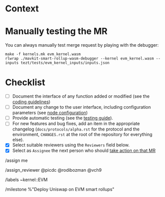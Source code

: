 <!-- EVM merge request template. -->

# Context

<!--
Describe the feature this MR introduces or the bug that it fixes.

Refer to corresponding issues if applicable (writing "Related: `<issue number>` or "Fixes: `<issue number>`" accordingly).

Specify related merge requests, specifically dependencies. -->

# Manually testing the MR

You can always manually test merge request by playing with the debugger:

```
make -f kernels.mk evm_kernel.wasm
rlwrap ./mavkit-smart-rollup-wasm-debugger --kernel evm_kernel.wasm --inputs tezt/tests/evm_kernel_inputs/inputs.json
```

<!--
Describe how reviewers and approvers can test this MR. -->

# Checklist

- [ ] Document the interface of any function added or modified (see the [coding guidelines](https://tezos.gitlab.io/developer/guidelines.html))
- [ ] Document any change to the user interface, including configuration parameters (see [node configuration](https://tezos.gitlab.io/user/node-configuration.html))
- [ ] Provide automatic testing (see the [testing guide](https://tezos.gitlab.io/developer/testing.html)).
- [ ] For new features and bug fixes, add an item in the appropriate changelog (`docs/protocols/alpha.rst` for the protocol and the environment, `CHANGES.rst` at the root of the repository for everything else).
- [X] Select suitable reviewers using the `Reviewers` field below.
- [X] Select as `Assignee` the next person who should [take action on that MR](https://tezos.gitlab.io/developer/contributing.html#merge-request-assignees-field)

/assign me

/assign_reviewer @picdc @rodibozman @vch9

/labels ~kernel::EVM

/milestone %"Deploy Uniswap on EVM smart rollups"
